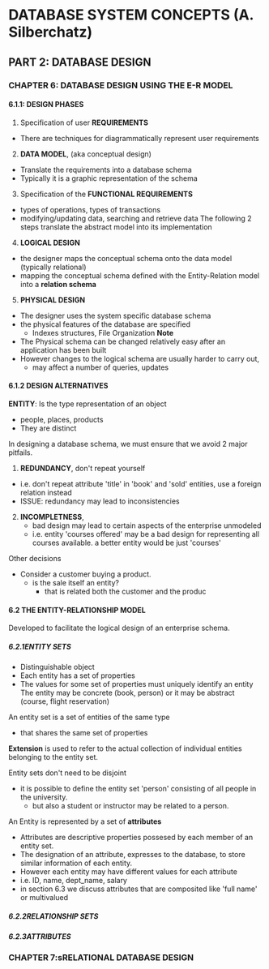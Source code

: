# DATABASE SYSTEM CONCEPTS (A. Silberchatz)

## PART 2: DATABASE DESIGN
### CHAPTER 6: DATABASE DESIGN USING THE E-R MODEL

#### 6.1.1: DESIGN PHASES
1. Specification of user **REQUIREMENTS**
  - There are techniques for diagrammatically represent user requirements 
2. **DATA MODEL**, (aka conceptual design)
  - Translate the requirements into a database schema
  - Typically it is a graphic representation of the schema
3. Specification of the **FUNCTIONAL REQUIREMENTS**
  - types of operations, types of transactions
  - modifying/updating data, searching and retrieve data
The following 2 steps translate the abstract model into its implementation
4. **LOGICAL DESIGN**
  - the designer maps the conceptual schema onto the data model (typically relational)
  - mapping the conceptual schema defined with the Entity-Relation model into a **relation schema**
5. **PHYSICAL DESIGN**
  - The designer uses the system specific database schema
  - the physical features of the database are specified
    - Indexes structures, File Organization
**Note**
- The Physical schema can be changed relatively easy after an application has been built
- However changes to the logical schema are usually harder to carry out,
  - may affect a number of queries, updates

#### 6.1.2 DESIGN ALTERNATIVES
**ENTITY**: Is the type representation of an object
  - people, places, products
  - They are distinct

In designing a database schema, we must ensure that we avoid 2 major pitfails.
1. **REDUNDANCY**, don't repeat yourself
  - i.e. don't repeat attribute 'title' in 'book' and 'sold' entities, use a foreign relation instead
  - ISSUE: redundancy may lead to inconsistencies
2. **INCOMPLETNESS**,
    - bad design may lead to certain aspects of the enterprise unmodeled
    - i.e. entity 'courses offered' may be a bad design for representing all courses available. a better entity would be just 'courses'

Other decisions
- Consider a customer buying a product.
  - is the sale itself an entity?
    - that is related both the customer and the produc

#### 6.2 THE ENTITY-RELATIONSHIP MODEL
Developed to facilitate the logical design of an enterprise schema.

##### 6.2.1**ENTITY SETS**
- Distinguishable object
- Each entity has a set of properties
- The values for some set of properties must uniquely identify an entity
The entity may be concrete (book, person) or it may be abstract (course, flight reservation)

An entity set is a set of entities of the same type
- that shares the same set of properties

**Extension** is used to refer to the actual collection of individual entities belonging to the entity set.

Entity sets don't need to be disjoint
- it is possible to define the entity set 'person' consisting of all people in the university.
  - but also a student or instructor may be related to a person.

An Entity is represented by a set of **attributes**
- Attributes are descriptive properties possesed by each member of an entity set.
- The designation of an attribute, expresses to the database, to store similar information of each entity.
- However each entity may have different values for each attribute
- i.e. ID, name, dept_name, salary
- in section 6.3 we discuss attributes that are composited like 'full name' or multivalued
  
##### 6.2.2**RELATIONSHIP SETS**

##### 6.2.3**ATTRIBUTES**



### CHAPTER 7:sRELATIONAL DATABASE DESIGN

